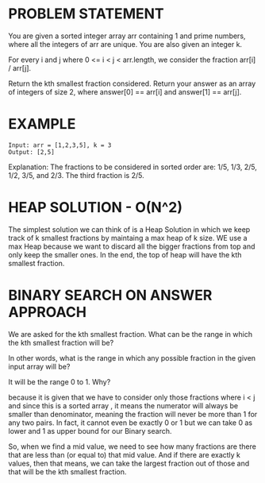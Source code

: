 # PROBLEM STATEMENT

You are given a sorted integer array arr containing 1 and prime numbers, where all the integers of arr are unique. You are also given an integer k.

For every i and j where 0 <= i < j < arr.length, we consider the fraction arr[i] / arr[j].

Return the kth smallest fraction considered. Return your answer as an array of integers of size 2, where answer[0] == arr[i] and answer[1] == arr[j].

# EXAMPLE

    Input: arr = [1,2,3,5], k = 3
    Output: [2,5]

Explanation: The fractions to be considered in sorted order are:
1/5, 1/3, 2/5, 1/2, 3/5, and 2/3.
The third fraction is 2/5.

# HEAP SOLUTION - O(N^2)

The simplest solution we can think of is a Heap Solution in which we keep track of k smallest fractions by maintaing a max heap of k size. WE use a max Heap because we want to discard all the bigger fractions from top and only keep the smaller ones. In the end, the top of heap will have the kth smallest fraction.

# BINARY SEARCH ON ANSWER APPROACH

We are asked for the kth smallest fraction. What can be the range in which the kth smallest fraction will be?

In other words, what is the range in which any possible fraction in the given input array will be? 

It will be the range 0 to 1. Why?

because it is given that we have to consider only those fractions where i < j and since this is a sorted array , it means the numerator will always be smaller than denominator, meaning the fraction will never be more than 1 for any two pairs. In fact, it cannot even be exactly 0 or 1 but we can take 0 as lower and 1 as upper bound for our Binary search.

So, when we find a mid value, we need to see how many fractions are there that are less than (or equal to) that mid value. And if there are exactly k values, then that means, we can take the largest fraction out of those and that will be the kth smallest fraction.
